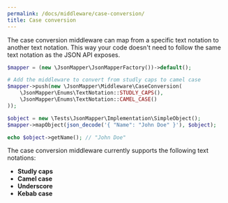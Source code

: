 ```yaml
---
permalink: /docs/middleware/case-conversion/  
title: Case conversion  
---
```


The case conversion middleware can map from a specific text notation to another text notation.
 This way your code doesn't need to follow the same text notation as the JSON API exposes.
 
```php
$mapper = (new \JsonMapper\JsonMapperFactory())->default();

# Add the middleware to convert from studly caps to camel case
$mapper->push(new \JsonMapper\Middleware\CaseConversion(
    \JsonMapper\Enums\TextNotation::STUDLY_CAPS(),
    \JsonMapper\Enums\TextNotation::CAMEL_CASE()
));

$object = new \Tests\JsonMapper\Implementation\SimpleObject();
$mapper->mapObject(json_decode('{ "Name": "John Doe" }'), $object);

echo $object->getName(); // "John Doe"
```  

The case conversion middleware currently supports the following text notations:
* **Studly caps**
* **Camel case**
* **Underscore**
* **Kebab case**